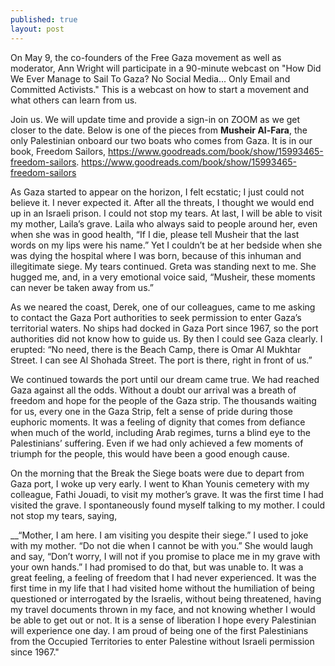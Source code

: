 ```yaml
---
published: true
layout: post
---
```

On May 9, the co-founders of the Free Gaza movement as well as moderator, Ann Wright will participate in a 90-minute webcast on "How Did We Ever Manage to Sail To Gaza? No Social Media... Only Email and Committed Activists." This is a webcast on how to start a movement and what others can learn from us. 

Join us. We will update time and provide a sign-in on ZOOM as we get closer to the date. Below is one of the pieces from **Musheir Al-Fara**, the only Palestinian onboard our two boats who comes from Gaza. It is in our book, Freedom Sailors, https://www.goodreads.com/book/show/15993465-freedom-sailors.  https://www.goodreads.com/book/show/15993465-freedom-sailors

As Gaza started to appear on the horizon, I felt ecstatic; I just could not believe it. I never expected it. After all the threats, I thought we would end up in an Israeli prison. I could not stop my tears. At last, I will be able to visit my mother, Laila’s grave. Laila who always said to people around her, even when she was in good health, “If I die, please tell Musheir that the last words on my lips were his name.” Yet I couldn’t be at her bedside when she was dying the hospital where I was born, because of this inhuman and illegitimate siege. My tears continued. Greta was standing next to me. She hugged me, and, in a very emotional voice said, “Musheir, these moments can never be taken away from us.”
     
As we neared the coast, Derek, one of our colleagues, came to me asking to contact the Gaza Port authorities to seek permission to enter Gaza’s territorial waters.  No ships had docked in Gaza Port since 1967, so the port authorities did not know how to guide us.  By then I could see Gaza clearly.  I erupted: “No need, there is the Beach Camp, there is Omar Al Mukhtar Street.  I can see Al Shohada Street.  The port is there, right in front of us.”  
     
We continued towards the port until our dream came true.  We had reached Gaza against all the odds.
Without a doubt our arrival was a breath of freedom and hope for the people of the Gaza strip.  The thousands waiting for us, every one in the Gaza Strip, felt a sense of pride during those euphoric moments.  It was a feeling of dignity that comes from defiance when much of the world, including Arab regimes, turns a blind eye to the Palestinians’ suffering. Even if we had only achieved a few moments of triumph for the people, this would have been a good enough cause. 
     
On the morning that the Break the Siege boats were due to depart from Gaza port, I woke up very early. I went to Khan Younis cemetery with my colleague, Fathi Jouadi, to visit my mother’s grave. It was the first time I had visited the grave. I spontaneously found myself talking to my mother. I could not stop my tears, saying, 
  
  __“Mother, I am here. I am visiting you despite their siege.” I used to joke with my mother. “Do not die when I cannot be with you.” She would laugh and say, “Don’t worry, I will not if you promise to place me in my grave with your own hands.” I had promised to do that, but was unable to.
     It was a great feeling, a feeling of freedom that I had never experienced. It was the first time in my life that I had visited home without the humiliation of being questioned or interrogated by the Israelis, without being threatened, having my travel documents thrown in my face, and not knowing whether I would be able to get out or not. It is a sense of liberation I hope every Palestinian will experience one day. I am proud of being one of the first Palestinians from the Occupied Territories to enter Palestine without Israeli permission since 1967."
